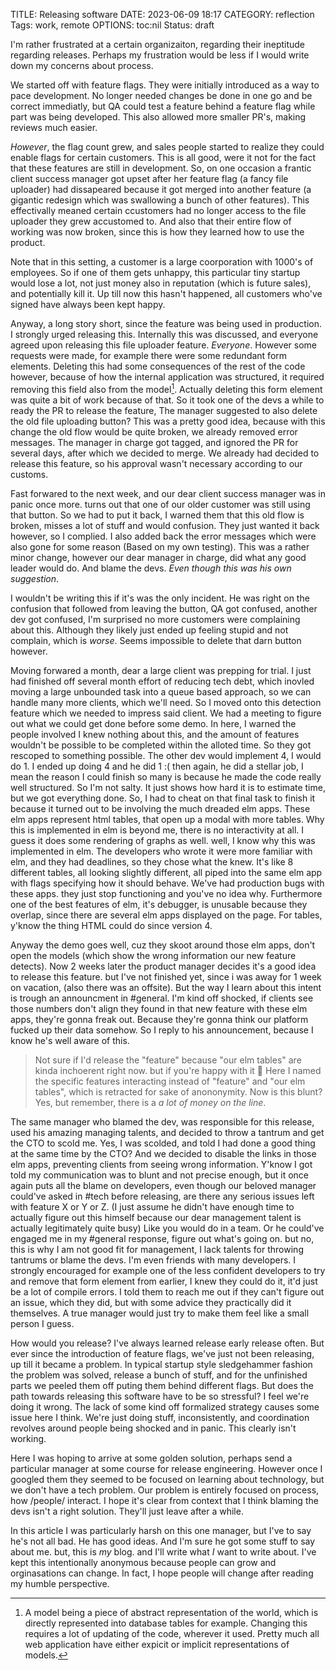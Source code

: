 TITLE: Releasing software
DATE: 2023-06-09 18:17
CATEGORY: reflection
Tags: work, remote
OPTIONS: toc:nil
Status: draft

I'm rather frustrated at a certain organizaiton,
regarding their ineptitude regarding releases.
Perhaps my frustration would be less if I would write down
my concerns about process.

We started off with feature flags.
They were initially introduced as a way to pace development.
No longer needed changes be done in one go and be correct immediatly,
but QA could test a feature behind a feature flag while part was being 
developed.
This also allowed more smaller PR's,
making reviews much easier.

*However*, the flag count grew, and sales people started to realize
they could enable flags for certain customers.
This is all good, were it not for the fact that these features
are still in development.
So, on one occasion a frantic client success manager got upset
after her feature flag (a fancy file uploader)
had dissapeared because it got merged into another feature
(a gigantic redesign which was swallowing a bunch of other features).
This effectivally meaned certain ccustomers had no longer access
to the file uploader they grew accustomed to.
And also that their entire flow of working was now broken,
since this is how they learned how to use the product.

Note that in this setting, a customer is a large coorporation with
1000's of employees.
So if one of them gets unhappy, this particular tiny startup
would lose a lot, not just money also in reputation
(which is future sales),
and potentially kill it.
Up till now this hasn't happened,
all customers who've signed have always been kept happy.

Anyway, a long story short,
since the feature was being used in production.
I strongly urged releasing this.
Internally this was discussed,
and everyone agreed upon releasing this file uploader feature.
*Everyone*.
However some requests were made,
for example there were some redundant form elements.
Deleting this had some consequences of the rest of the code
however, because of how the internal application was structured,
it required removing this field also from the model[^model].
Actually deleting this form element was quite a bit of work because of that.
So it took one of the devs a while to ready the PR to release the feature,
The manager suggested to also delete the old file uploading button?
This was a pretty good idea, because with this change the old flow would
be quite broken, we already removed error messages.
The manager in charge got tagged,
and ignored the PR for several days,
after which we decided to merge.
We already had decided to release this feature,
so his approval wasn't necessary according to our customs.

Fast forwared to the next week, and our dear client success manager
was in panic once more.
turns out that one of our older customer was still using that button.
So we had to put it back,
I warned them that this old flow is broken, misses a lot of stuff and would
confusion.
They just wanted it back however, so I complied.
I also added back the error messages which were also gone for some reason
(Based on my own testing).
This was a rather minor change, however our dear manager in charge,
did what any good leader would do.
And blame the devs.
*Even though this was his own suggestion*.

I wouldn't be writing this if it's was the only incident.
He was right on the confusion that followed from leaving the button,
QA got confused, another dev got confused, I'm surprised no more customers were complaining about this.
Although they likely just ended up feeling stupid and not complain, which is *worse*.
Seems impossible to delete that darn button however.

Moving forwared a month, dear a large client was prepping for trial.
I just had finished off several month effort of reducing tech debt,
which inovled moving a large unbounded task into a queue based approach,
so we can handle many more clients, which we'll need.
So I moved onto this detection feature which we needed to impress said client.
We had a meeting to figure out what we could get done before some demo.
In here, I warned the people involved I knew nothing about this,
and the amount of features wouldn't be possible to be completed within the alloted time.
So they got rescoped to something possible.
The other dev would implement 4, I would do 1. I ended up doing 4 and he did 1 :(
then again, he did a stellar job,
I mean the reason I could finish so many is because he made the code really well structured.
So I'm not salty.
It just shows how hard it is to estimate time, but we got everything done.
So, I had to cheat on that final task to finish it because it turned out to be
involving the much dreaded elm apps.
These elm apps represent html tables, that open up a modal with more tables.
Why this is implemented in elm is beyond me, there is no interactivity at all.
I guess it does some rendering of graphs as well.
well, I know why this was implemented in elm.
The developers who wrote it were more familiar with elm, and they had deadlines,
so they chose what the knew.
It's like 8 different tables, all looking slightly different,
all piped into the same elm app with flags specifying
how it should behave.
We've had production bugs with these apps.
they just stop functioning and you've no idea why.
Furthermore one of the best features of elm, it's debugger, is unusable because they
overlap, since there are several elm apps displayed on the page.
For tables, y'know the thing HTML could do since version 4.

Anyway the demo goes well, cuz they skoot around those elm apps, don't open the models
(which show the wrong information our new feature detects).
Now 2 weeks later the product manager decides it's a good idea to release this feature.
but I've not finished yet, since i was away for 1 week on vacation, (also there
was an offsite).
But the way I learn about this intent is trough an announcment in #general.
I'm kind off shocked, if clients see those numbers don't align they found
in that new feature with these elm apps, they're gonna freak out.
Because they're gonna think our platform fucked up their data somehow.
So I reply to his announcement, because I know he's well aware of this.
> Not sure if I'd release the "feature" because "our elm tables" are kinda inchoerent right now. but if you're happy with it 🤷
Here I named the specific features interacting instead of "feature" and "our elm tables",
which is retracted for sake of anononymity.
Now is this blunt? Yes, but remember, there is a *a lot of money on the line*.

The same manager who blamed the dev, was responsible for this release,
used his amazing managing talents, and decided to throw a tantrum and get the CTO to scold me.
Yes, I was scolded, and told I had done a good thing at the same time by the CTO?
And we decided to disable the links in those elm apps,
preventing clients from seeing wrong information.
Y'know I got told my communication was to blunt and not precise enough,
but it once again puts all the blame on developers,
even though our beloved manager could've asked in #tech before
releasing,
are there any serious issues left with feature X or Y or Z.
(I just assume he didn't have enough time to actually figure out this himself because our dear management talent is actually legitimately quite busy)
Like you would do in a team.
Or he could've engaged me in my #general response, figure out what's going on.
but no, this is why I am not good fit for management,
I lack talents for throwing tantrums or blame the devs.
I'm even friends with many developers.
I strongly encouraged for example one of the less confident developers to try
and remove that form element from earlier, I knew they could do it, it'd just be a lot of compile errors. I told them to reach me out if they can't figure out an issue, which they did, but with some advice they practically did it themselves.
A true manager would just try to make them feel like a small person I guess.

How would you release?
I've always learned release early release often.
But ever since the introduction of feature flags,
we've just not been releasing,
up till it became a problem.
In typical startup style sledgehammer fashion the problem was solved,
release a bunch of stuff,
and for the unfinished parts we peeled them off puting them behind different flags.
But does the path towards releasing this software have to be so
stressful?
I feel we're doing it wrong.
The lack of some kind off formalized strategy causes some issue here
I think.
We're just doing stuff, inconsistently,
and coordination revolves around people being shocked and in panic.
This clearly isn't working.

Here I was hoping to arrive at some golden solution,
perhaps send a particular manager at some course for release engineering.
However once I googled them they seemed to be focused on learning about
technology, but we don't have a tech problem.
Our problem is entirely focused on process, how /people/ interact.
I hope it's clear from context that I think blaming the devs isn't a right solution.
They'll just leave after a while.

In this article I was particularly harsh on this one manager,
but I've to say he's not all bad.
He has good ideas.
And I'm sure he got some stuff to say about me.
but, this is *my* blog.
and I'll write what *I* want to write about.
I've kept this intentionally anonymous because people can grow
and orginasations can change.
In fact,
I hope people will change after reading my humble perspective.


[^model]: A model being a piece of abstract representation of the world, which is directly represented into database tables for example. Changing this requires a lot of updating of the code, wherever it used. Pretty much all web application have either expicit or implicit representations of models.
